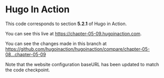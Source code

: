 Hugo In Action
===============

This code corresponds to section **5.2.1** of Hugo in Action.

You can see this live at https://chapter-05-09.hugoinaction.com.

You can see the changes made in this branch at https://github.com/hugoinaction/hugoinaction/compare/chapter-05-08...chapter-05-09

Note that the website configuration baseURL has been updated to match the code checkpoint.

